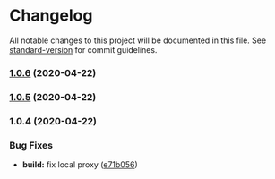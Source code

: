 # Changelog

All notable changes to this project will be documented in this file. See [standard-version](https://github.com/conventional-changelog/standard-version) for commit guidelines.

### [1.0.6](https://github.com/rryter/conditional-forward-proxy/compare/v1.0.5...v1.0.6) (2020-04-22)



### [1.0.5](https://github.com/rryter/conditional-forward-proxy/compare/v1.0.4...v1.0.5) (2020-04-22)



### 1.0.4 (2020-04-22)


### Bug Fixes

* **build:** fix local proxy ([e71b056](https://github.com/rryter/conditional-forward-proxy/commit/e71b056))
